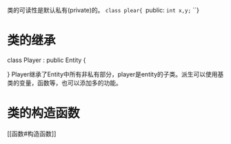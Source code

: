 类的可读性是默认私有(private)的。
`class plear{
`public:
    `int x,y;`
``}


# 类的继承
class Player : public Entity
{

}
Player继承了Entity中所有非私有部分，player是entity的子类。派生可以使用基类的变量，函数等，也可以添加多的功能。

# 类的构造函数
[[函数#构造函数]]